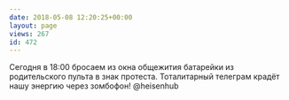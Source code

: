 ```yaml
---
date: 2018-05-08 12:20:25+00:00
layout: page
views: 267
id: 472
---
```


Сегодня в 18:00 бросаем из окна общежития батарейки из родительского пульта в знак протеста. Тоталитарный телеграм крадёт нашу энергию через зомбофон! @heisenhub


